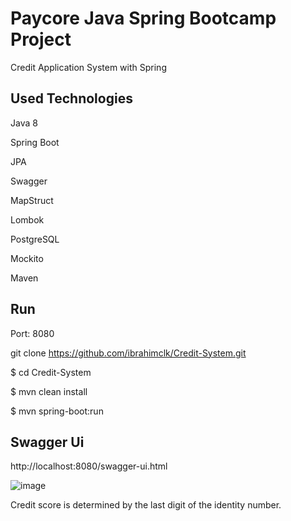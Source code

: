 # Paycore Java Spring Bootcamp Project
Credit Application System with Spring 

## Used Technologies

Java 8

Spring Boot

JPA

Swagger

MapStruct

Lombok

PostgreSQL

Mockito

Maven

## Run

Port: 8080

git clone https://github.com/ibrahimclk/Credit-System.git

$ cd Credit-System

$ mvn clean install

$ mvn spring-boot:run

## Swagger Ui

http://localhost:8080/swagger-ui.html

![image](https://user-images.githubusercontent.com/34608780/155898490-9b475055-5df3-4361-9d6f-27a40299d324.png)

Credit score is determined by the last digit of the identity number.
